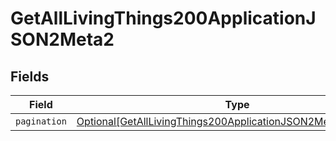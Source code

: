 # GetAllLivingThings200ApplicationJSON2Meta2


## Fields

| Field                                                                                                                                             | Type                                                                                                                                              | Required                                                                                                                                          | Description                                                                                                                                       |
| ------------------------------------------------------------------------------------------------------------------------------------------------- | ------------------------------------------------------------------------------------------------------------------------------------------------- | ------------------------------------------------------------------------------------------------------------------------------------------------- | ------------------------------------------------------------------------------------------------------------------------------------------------- |
| `pagination`                                                                                                                                      | [Optional[GetAllLivingThings200ApplicationJSON2Meta2Pagination]](../../models/operations/getalllivingthings200applicationjson2meta2pagination.md) | :heavy_minus_sign:                                                                                                                                | N/A                                                                                                                                               |